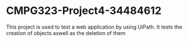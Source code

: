 # CMPG323-Project4-34484612
This project is used to test a web application by using UiPath. 
It tests the creation of objects aswell as the deletion of them
